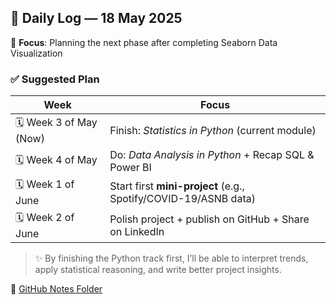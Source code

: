 ## 📆 Daily Log — 18 May 2025

🎯 **Focus**: Planning the next phase after completing Seaborn Data Visualization

### ✅ Suggested Plan

| Week | Focus |
|------|-------|
| 🗓️ Week 3 of May (Now) | Finish: *Statistics in Python* (current module) |
| 🗓️ Week 4 of May | Do: *Data Analysis in Python* + Recap SQL & Power BI |
| 🗓️ Week 1 of June | Start first **mini-project** (e.g., Spotify/COVID-19/ASNB data) |
| 🗓️ Week 2 of June | Polish project + publish on GitHub + Share on LinkedIn |

> ✨ By finishing the Python track first, I’ll be able to interpret trends, apply statistical reasoning, and write better project insights.

🔗 [GitHub Notes Folder](https://github.com/sabrinaMKE201073/DSroadmap2025/tree/main/notes/data_visualization)
